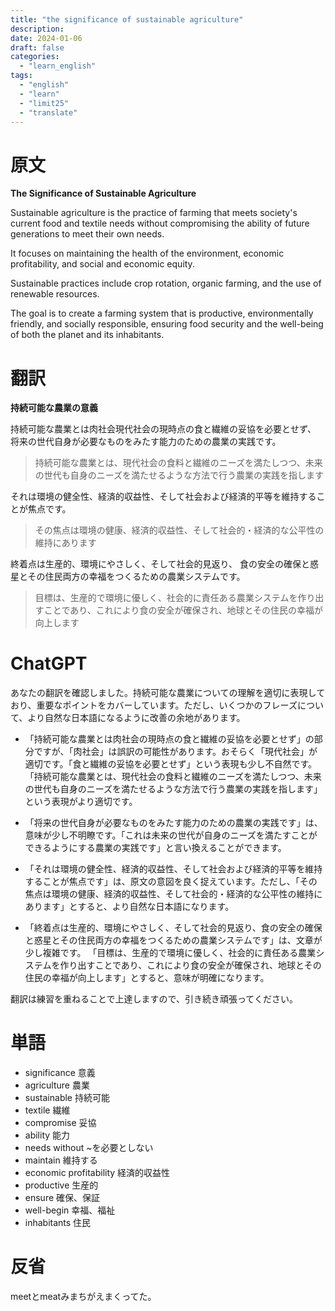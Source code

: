 ```yaml
---
title: "the significance of sustainable agriculture"
description:
date: 2024-01-06
draft: false
categories:
  - "learn_english"
tags:
  - "english"
  - "learn"
  - "limit25"
  - "translate"
---
```


# 原文

**The Significance of Sustainable Agriculture**

Sustainable agriculture is the practice of farming that
meets society's current food and textile needs without compromising the
ability of future generations to meet their own needs.

It focuses on maintaining the health of the environment,
economic profitability, and social and economic equity.

Sustainable practices include crop rotation, organic farming, and the use of renewable resources.

The goal is to create a farming system that is productive,
environmentally friendly, and socially responsible, ensuring food
security and the well-being of both the planet and its inhabitants.

# 翻訳

**持続可能な農業の意義**

持続可能な農業とは肉社会現代社会の現時点の食と繊維の妥協を必要とせず、
将来の世代自身が必要なものをみたす能力のための農業の実践です。

> 持続可能な農業とは、現代社会の食料と繊維のニーズを満たしつつ、未来の世代も自身のニーズを満たせるような方法で行う農業の実践を指します

それは環境の健全性、経済的収益性、そして社会および経済的平等を維持することが焦点です。

> その焦点は環境の健康、経済的収益性、そして社会的・経済的な公平性の維持にあります

終着点は生産的、環境にやさしく、そして社会的見返り、
食の安全の確保と惑星とその住民両方の幸福をつくるための農業システムです。

> 目標は、生産的で環境に優しく、社会的に責任ある農業システムを作り出すことであり、これにより食の安全が確保され、地球とその住民の幸福が向上します

# ChatGPT

あなたの翻訳を確認しました。持続可能な農業についての理解を適切に表現しており、重要なポイントをカバーしています。ただし、いくつかのフレーズについて、より自然な日本語になるように改善の余地があります。

- 「持続可能な農業とは肉社会の現時点の食と繊維の妥協を必要とせず」の部分ですが、「肉社会」は誤訳の可能性があります。おそらく「現代社会」が適切です。「食と繊維の妥協を必要とせず」という表現も少し不自然です。「持続可能な農業とは、現代社会の食料と繊維のニーズを満たしつつ、未来の世代も自身のニーズを満たせるような方法で行う農業の実践を指します」という表現がより適切です。

- 「将来の世代自身が必要なものをみたす能力のための農業の実践です」は、意味が少し不明瞭です。「これは未来の世代が自身のニーズを満たすことができるようにする農業の実践です」と言い換えることができます。

- 「それは環境の健全性、経済的収益性、そして社会および経済的平等を維持することが焦点です」は、原文の意図を良く捉えています。ただし、「その焦点は環境の健康、経済的収益性、そして社会的・経済的な公平性の維持にあります」とすると、より自然な日本語になります。

- 「終着点は生産的、環境にやさしく、そして社会的見返り、食の安全の確保と惑星とその住民両方の幸福をつくるための農業システムです」は、文章が少し複雑です。
  「目標は、生産的で環境に優しく、社会的に責任ある農業システムを作り出すことであり、これにより食の安全が確保され、地球とその住民の幸福が向上します」とすると、意味が明確になります。

翻訳は練習を重ねることで上達しますので、引き続き頑張ってください。

# 単語

- significance 意義
- agriculture 農業
- sustainable 持続可能
- textile 繊維
- compromise 妥協
- ability 能力
- needs without ~を必要としない
- maintain 維持する
- economic profitability 経済的収益性
- productive 生産的
- ensure 確保、保証
- well-begin 幸福、福祉
- inhabitants 住民

# 反省

meetとmeatみまちがえまくってた。
